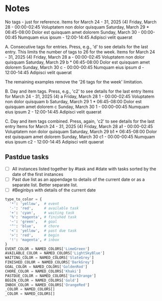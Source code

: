 # Notes

>
  No tags - just for reference.
                    Items for March 24 - 31, 2025 (4)
  Friday, March 28
    -  00:00-02:45   Voluptatem non dolor quisquam
  Saturday, March 29
    *  06:45-08:00   Dolor est quisquam amet dolorem
  Sunday, March 30
    -  00:00-00:45   Numquam eius ipsum
    -  12:00-14:45   Adipisci velit quaerat

  A. Consecutive tags for entries. Press, e.g., 'd' to see details for the last entry.
  This limits the number of tags to 26 for the week.
                    Items for March 24 - 31, 2025 (4)
  Friday, March 28
    a -  00:00-02:45   Voluptatem non dolor quisquam
  Saturday, March 29
    b *  06:45-08:00   Dolor est quisquam amet dolorem
  Sunday, March 30
    c -  00:00-00:45   Numquam eius ipsum
    d -  12:00-14:45   Adipisci velit quaerat

  The remaining examples remove the '26 tags for the week' limitation.

  B. Day and item tags. Press, e.g., 'c2' to see details for the last entry
                    Items for March 24 - 31, 2025 (4)
  a Friday, March 28
    1 -  00:00-02:45   Voluptatem non dolor quisquam
  b Saturday, March 29
    1 *  06:45-08:00   Dolor est quisquam amet dolorem
  c Sunday, March 30
    1 -  00:00-00:45   Numquam eius ipsum
    2 -  12:00-14:45   Adipisci velit quaerat

  C. Day and item tags combined. Press, again, 'c2' to see details for the last entry
                    Items for March 24 - 31, 2025 (4)
  Friday, March 28
    a1 -  00:00-02:45   Voluptatem non dolor quisquam
  Saturday, March 29
    b1 *  06:45-08:00   Dolor est quisquam amet dolorem
  Sunday, March 30
    c1 -  00:00-00:45   Numquam eius ipsum
    c2 -  12:00-14:45   Adipisci velit quaerat

## Pastdue tasks

- [ ] All instances listed together by #task and #date with tasks sorted by the date of the first instances
- [ ] Past due list as an appendage to details of the current date or as a separate list. Better separate list.
- [ ] #Beginbys with details of the current date

```python
type_to_color = {
  '*': 'yellow',  # event 
  '-': 'red',     # available task
  '+': 'cyan',    # waiting task
  '%': 'magenta', # finished task 
  '~': 'green',   # goal 
  '^': 'blue',    # chore 
  '<': 'yellow',  # past due task  
  '>': 'red',     # begin 
  '!': 'magenta', # inbox
}
EVENT_COLOR = NAMED_COLORS['LimeGreen']
AVAILABLE_COLOR = NAMED_COLORS['LightSkyBlue']
WAITING_COLOR = NAMED_COLORS['SlateGrey']
FINISHED_COLOR = NAMED_COLORS['DarkGrey']
GOAL_COLOR = NAMED_COLORS['GoldenRod']
CHORE_COLOR = NAMED_COLORS['Khaki']
PASTDUE_COLOR = NAMED_COLORS['DarkOrange']
BEGIN_COLOR = NAMED_COLORS['Gold']
INBOX_COLOR = NAMED_COLORS['OrangeRed']
_COLOR = NAMED_COLORS[]
_COLOR = NAMED_COLORS[]

```
